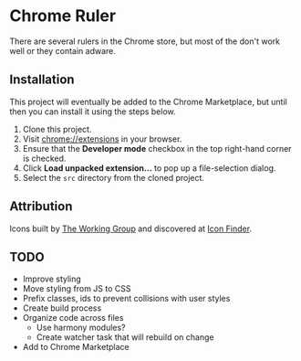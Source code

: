# Chrome Ruler

There are several rulers in the Chrome store, but most of the don't work well or they contain adware.

## Installation

This project will eventually be added to the Chrome Marketplace, but until then you can install it using the steps below.

1. Clone this project.
2. Visit [chrome://extensions](chrome://extensions) in your browser.
3. Ensure that the **Developer mode** checkbox in the top right-hand corner is checked.
4. Click **Load unpacked extension…** to pop up a file-selection dialog.
5. Select the `src` directory from the cloned project.

## Attribution

Icons built by [The Working Group](http://blog.twg.ca) and discovered at [Icon Finder](https://www.iconfinder.com/icons/62246/ruler_icon).

## TODO

- Improve styling
- Move styling from JS to CSS
- Prefix classes, ids to prevent collisions with user styles
- Create build process
- Organize code across files
  - Use harmony modules?
  - Create watcher task that will rebuild on change
- Add to Chrome Marketplace
